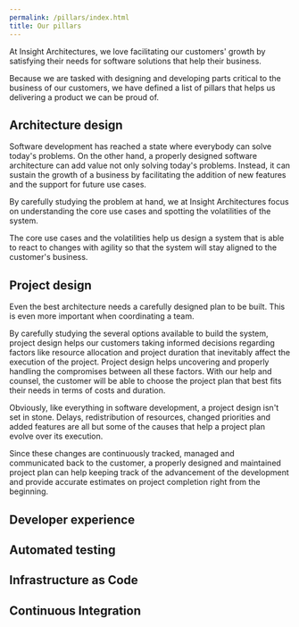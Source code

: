 ```yaml
---
permalink: /pillars/index.html
title: Our pillars
---
```


At Insight Architectures, we love facilitating our customers' growth by satisfying their needs for software solutions that help their business.

Because we are tasked with designing and developing parts critical to the business of our customers, we have defined a list of pillars that helps us delivering a product we can be proud of.

## Architecture design

Software development has reached a state where everybody can solve today's problems. On the other hand, a properly designed software architecture can add value not only solving today's problems. Instead, it can sustain the growth of a business by facilitating the addition of new features and the support for future use cases.

By carefully studying the problem at hand, we at Insight Architectures focus on understanding the core use cases and spotting the volatilities of the system.

The core use cases and the volatilities help us design a system that is able to react to changes with agility so that the system will stay aligned to the customer's business.

## Project design

Even the best architecture needs a carefully designed plan to be built. This is even more important when coordinating a team.

By carefully studying the several options available to build the system, project design helps our customers taking informed decisions regarding factors like resource allocation and project duration that inevitably affect the execution of the project. Project design helps uncovering and properly handling the compromises between all these factors. With our help and counsel, the customer will be able to choose the project plan that best fits their needs in terms of costs and duration.

Obviously, like everything in software development, a project design isn't set in stone. Delays, redistribution of resources, changed priorities and added features are all but some of the causes that help a project plan evolve over its execution.

Since these changes are continuously tracked, managed and communicated back to the customer, a properly designed and maintained project plan can help keeping track of the advancement of the development and provide accurate estimates on project completion right from the beginning.

## Developer experience

## Automated testing

## Infrastructure as Code

## Continuous Integration
